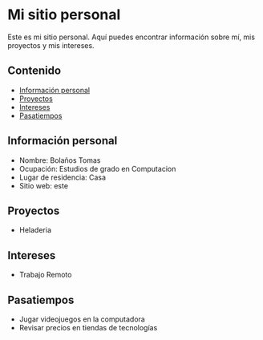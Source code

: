 # Mi sitio personal
Este es mi sitio personal. Aquí puedes encontrar información sobre mí, mis
proyectos y mis intereses.
## Contenido
* [Información personal](#información-personal)
* [Proyectos](#proyectos)
* [Intereses](#intereses)
* [Pasatiempos](#pasatiempos)
## Información personal
* Nombre: Bolaños Tomas
* Ocupación: Estudios de grado en Computacion
* Lugar de residencia: Casa
* Sitio web: este
## Proyectos
* Heladeria
## Intereses
* Trabajo Remoto
## Pasatiempos
* Jugar videojuegos en la computadora
* Revisar precios en tiendas de tecnologías
